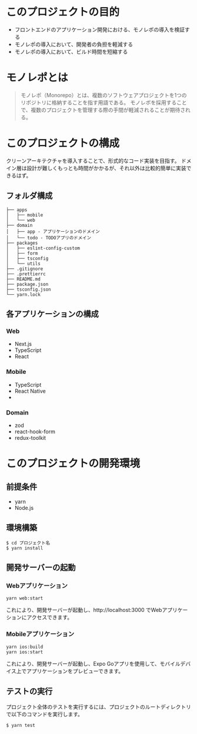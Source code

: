 
# このプロジェクトの目的

- フロントエンドのアプリケーション開発における、モノレポの導入を検証する
- モノレポの導入において、開発者の負担を軽減する
- モノレポの導入において、ビルド時間を短縮する

# モノレポとは

> モノレポ（Monorepo）とは、複数のソフトウェアプロジェクトを1つのリポジトリに格納することを指す用語である。
> モノレポを採用することで、複数のプロジェクトを管理する際の手間が軽減されることが期待される。

# このプロジェクトの構成

クリーンアーキテクチャを導入することで、形式的なコード実装を目指す。
ドメイン層は設計が難しくもっとも時間がかかるが、それ以外は比較的簡単に実装できるはず。

## フォルダ構成

```
├── apps
│   ├── mobile
│   └── web
├── domain 
│   ├── app - アプリケーションのドメイン
│   └── todo - TODOアプリのドメイン
├── packages
│   ├── eslint-config-custom
│   ├── form
│   ├── tsconfig
│   └── utils
├── .gitignore
├── .prettierrc
├── README.md
├── package.json
├── tsconfig.json
└── yarn.lock
```

## 各アプリケーションの構成

### Web

- Next.js
- TypeScript
- React

### Mobile

- TypeScript
- React Native
- 
### Domain

- zod
- react-hook-form
- redux-toolkit

# このプロジェクトの開発環境

## 前提条件

- yarn
- Node.js

## 環境構築

```shell
$ cd プロジェクト名
$ yarn install
```

## 開発サーバーの起動

### Webアプリケーション

```shell
yarn web:start
```
これにより、開発サーバーが起動し、http://localhost:3000 でWebアプリケーションにアクセスできます。

### Mobileアプリケーション
```shell
yarn ios:build
yarn ios:start
```
これにより、開発サーバーが起動し、Expo Goアプリを使用して、モバイルデバイス上でアプリケーションをプレビューできます。

## テストの実行
プロジェクト全体のテストを実行するには、プロジェクトのルートディレクトリで以下のコマンドを実行します。

```shell
$ yarn test
```
